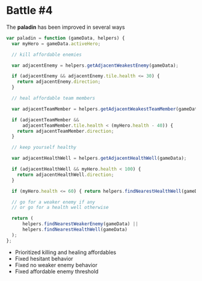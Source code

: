 Battle #4
=========

The **paladin** has been improved in several ways

```js
var paladin = function (gameData, helpers) {
  var myHero = gameData.activeHero;

  // kill affordable enemies

  var adjacentEnemy = helpers.getAdjacentWeakestEnemy(gameData);

  if (adjacentEnemy && adjacentEnemy.tile.health <= 30) {
    return adjacentEnemy.direction;
  }

  // heal affordable team members

  var adjacentTeamMember = helpers.getAdjacentWeakestTeamMember(gameData);

  if (adjacentTeamMember &&
      adjacentTeamMember.tile.health < (myHero.health - 40)) {
    return adjacentTeamMember.direction;
  }

  // keep yourself healthy

  var adjacentHealthWell = helpers.getAdjacentHealthWell(gameData);

  if (adjacentHealthWell && myHero.health < 100) {
    return adjacentHealthWell.direction;
  }

  if (myHero.health <= 60) { return helpers.findNearestHealthWell(gameData); }

  // go for a weaker enemy if any
  // or go for a health well otherwise

  return (
      helpers.findNearestWeakerEnemy(gameData) ||
      helpers.findNearestHealthWell(gameData)
  );
};
```

*   Prioritized killing and healing affordables
*   Fixed hesitant behavior
*   Fixed no weaker enemy behavior
*   Fixed affordable enemy threshold
